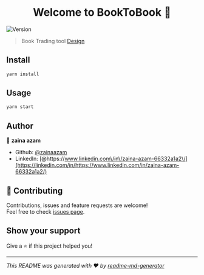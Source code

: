 <h1 align="center">Welcome to BookToBook 👋</h1>
<p>
  <img alt="Version" src="https://img.shields.io/badge/version-1.0-blue.svg?cacheSeconds=2592000" />
</p>

> Book Trading tool
> [Design](https://www.figma.com/file/O7K7NhiC5kExSb0L37VmiJ/Book2Book?node-id=0%3A1)

## Install

```sh
yarn install
```

## Usage

```sh
yarn start
```

## Author

👤 **zaina azam**

- Github: [@zainaazam](https://github.com/zainaazam)
- LinkedIn: [@https:\/\/www.linkedin.com\/in\/zaina-azam-66332a1a2\/](https://linkedin.com/in/https://www.linkedin.com/in/zaina-azam-66332a1a2/)

## 🤝 Contributing

Contributions, issues and feature requests are welcome!<br />Feel free to check [issues page](https://github.com/zainaazam/BookToBook/issues).

## Show your support

Give a ⭐️ if this project helped you!

---

_This README was generated with ❤️ by [readme-md-generator](https://github.com/kefranabg/readme-md-generator)_
